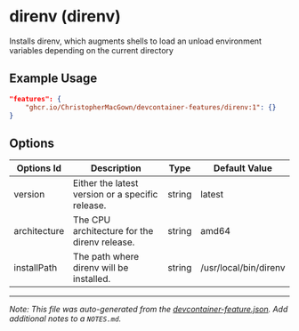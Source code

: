 
# direnv (direnv)

Installs direnv, which augments shells to load an unload environment variables depending on the current directory

## Example Usage

```json
"features": {
    "ghcr.io/ChristopherMacGown/devcontainer-features/direnv:1": {}
}
```

## Options

| Options Id | Description | Type | Default Value |
|-----|-----|-----|-----|
| version | Either the latest version or a specific release. | string | latest |
| architecture | The CPU architecture for the direnv release. | string | amd64 |
| installPath | The path where direnv will be installed. | string | /usr/local/bin/direnv |



---

_Note: This file was auto-generated from the [devcontainer-feature.json](https://github.com/ChristopherMacGown/devcontainer-features/blob/main/src/direnv/devcontainer-feature.json).  Add additional notes to a `NOTES.md`._
